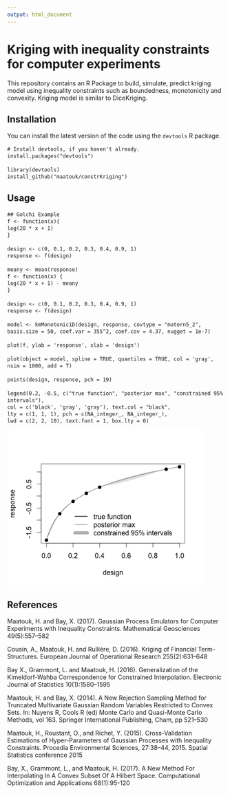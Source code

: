 ```yaml
---
output: html_document
---
```

# Kriging with inequality constraints for computer experiments

This repository contains an R Package to build, simulate, predict kriging model using inequality constraints such as boundedness, monotonicity and convexity. Kriging model is similar to DiceKriging.

Installation
------------

You can install the latest version of the code using the `devtools` R package.

```{r}
# Install devtools, if you haven't already.
install.packages("devtools")

library(devtools)
install_github("maatouk/constrKriging")
```

Usage
-----

```{r}
## Golchi Example
f <- function(x){
log(20 * x + 1)
}

design <- c(0, 0.1, 0.2, 0.3, 0.4, 0.9, 1)
response <- f(design)

meany <- mean(response)
f <- function(x) {
log(20 * x + 1) - meany
}

design <- c(0, 0.1, 0.2, 0.3, 0.4, 0.9, 1)
response <- f(design)

model <- kmMonotonic1D(design, response, covtype = "matern5_2", basis.size = 50, coef.var = 355^2, coef.cov = 4.37, nugget = 1e-7)

plot(f, ylab = 'response', xlab = 'design')

plot(object = model, spline = TRUE, quantiles = TRUE, col = 'gray', nsim = 1000, add = T)

points(design, response, pch = 19)

legend(0.2, -0.5, c("true function", "posterior max", "constrained 95% intervals"),
col = c('black', 'gray', 'gray'), text.col = "black",
lty = c(1, 1, 1), pch = c(NA_integer_, NA_integer_),
lwd = c(2, 2, 10), text.font = 1, box.lty = 0)
```

![](Rplot.png)


References
---------

Maatouk, H. and Bay, X. (2017). Gaussian Process Emulators for Computer Experiments with Inequality Constraints. Mathematical Geosciences 49(5):557–582

Cousin, A., Maatouk, H. and Rullière, D. (2016). Kriging of Financial Term-Structures. European Journal of Operational Research 255(2):631–648

Bay X., Grammont, L. and Maatouk, H. (2016). Generalization of the Kimeldorf-Wahba Correspondence for Constrained Interpolation. Electronic Journal of Statistics 10(1):1580–1595

Maatouk, H. and Bay, X. (2014). A New Rejection Sampling Method for Truncated Multivariate Gaussian Random Variables Restricted to Convex Sets. In: Nuyens R, Cools R (ed) Monte Carlo and Quasi-Monte Carlo Methods, vol 163. Springer International Publishing, Cham, pp 521–530

Maatouk, H., Roustant, O., and Richet, Y. (2015). Cross-Validation Estimations of Hyper-Parameters of Gaussian Processes with Inequality Constraints. Procedia Environmental Sciences, 27:38–44, 2015. Spatial Statistics conference 2015

Bay, X., Grammont, L., and Maatouk, H. (2017). A New Method For Interpolating In A Convex Subset Of A Hilbert Space. Computational Optimization and Applications 68(1):95-120 
